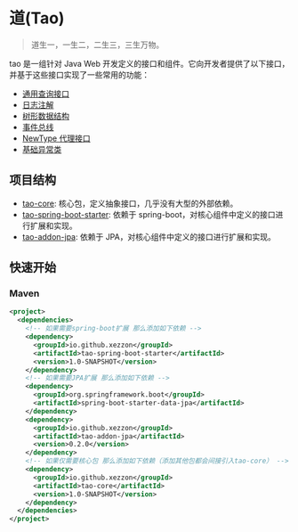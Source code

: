 # 道(Tao)

> 道生一，一生二，二生三，三生万物。

tao 是一组针对 Java Web 开发定义的接口和组件。它向开发者提供了以下接口，并基于这些接口实现了一些常用的功能：

* [通用查询接口](./docs/retrieval.md)
* [日志注解](./docs/logger.md)
* [树形数据结构](./docs/tree.md)
* [事件总线](./docs/observer.md)
* [NewType 代理接口](./docs/NewType.md)
* [基础异常类](./docs/exception.md)

## 项目结构

- [tao-core](./tao-core): 核心包，定义抽象接口，几乎没有大型的外部依赖。
- [tao-spring-boot-starter](./tao-spring-boot-starter): 依赖于 spring-boot，对核心组件中定义的接口进行扩展和实现。
- [tao-addon-jpa](https://github.com/xezzon/tao-addon-jpa): 依赖于 JPA，对核心组件中定义的接口进行扩展和实现。

## 快速开始

### Maven

```xml
<project>
  <dependencies>
    <!-- 如果需要spring-boot扩展 那么添加如下依赖 -->
    <dependency>
      <groupId>io.github.xezzon</groupId>
      <artifactId>tao-spring-boot-starter</artifactId>
      <version>1.0-SNAPSHOT</version>
    </dependency>
    <!-- 如果需要JPA扩展 那么添加如下依赖 -->
    <dependency>
      <groupId>org.springframework.boot</groupId>
      <artifactId>spring-boot-starter-data-jpa</artifactId>
    </dependency>
    <dependency>
      <groupId>io.github.xezzon</groupId>
      <artifactId>tao-addon-jpa</artifactId>
      <version>0.2.0</version>
    </dependency>
    <!-- 如果仅需要核心包 那么添加如下依赖（添加其他包都会间接引入tao-core） -->
    <dependency>
      <groupId>io.github.xezzon</groupId>
      <artifactId>tao-core</artifactId>
      <version>1.0-SNAPSHOT</version>
    </dependency>
  </dependencies>
</project>
```
